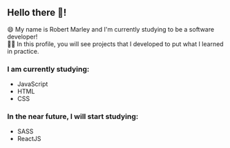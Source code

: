 ## Hello there 👋!

😄 My name is Robert Marley and I'm currently studying to be a software developer!
<br>
👨‍💻 In this profile, you will see projects that I developed to put what I learned in practice.

### I am currently studying:

* JavaScript
* HTML
* CSS

### In the near future, I will start studying:

* SASS
* ReactJS

